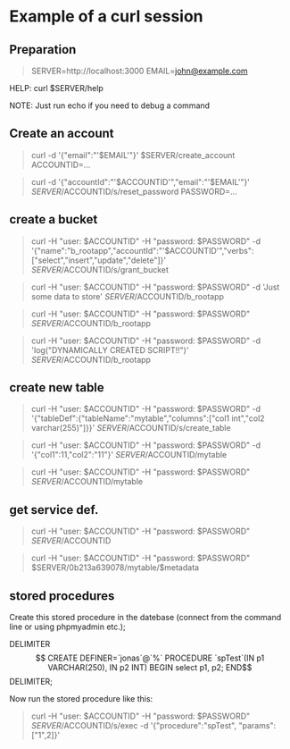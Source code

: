 Example of a curl session
========================

Preparation
-----------

>SERVER=http://localhost:3000
>EMAIL=john@example.com

HELP: curl $SERVER/help

NOTE: Just run echo if you need to debug a command


Create an  account
-------------------

>curl -d '{"email":"'$EMAIL'"}' $SERVER/create_account
>ACCOUNTID=...


>curl -d '{"accountId":"'$ACCOUNTID'","email":"'$EMAIL'"}' $SERVER/$ACCOUNTID/s/reset_password
>PASSWORD=...


create a bucket 
---------------

>curl -H "user: $ACCOUNTID" -H "password: $PASSWORD" -d '{"name":"b_rootapp","accountId":"'$ACCOUNTID'","verbs":["select","insert","update","delete"]}' $SERVER/$ACCOUNTID/s/grant_bucket

>curl -H "user: $ACCOUNTID" -H "password: $PASSWORD" -d 'Just some data to store' $SERVER/$ACCOUNTID/b_rootapp

>curl -H "user: $ACCOUNTID" -H "password: $PASSWORD" $SERVER/$ACCOUNTID/b_rootapp

>curl -H "user: $ACCOUNTID" -H "password: $PASSWORD" -d 'log("DYNAMICALLY CREATED SCRIPT!!")' $SERVER/$ACCOUNTID/b_rootapp


create new table
---------------

>curl -H "user: $ACCOUNTID" -H "password: $PASSWORD" -d '{"tableDef":{"tableName":"mytable","columns":["col1 int","col2 varchar(255)"]}}' $SERVER/$ACCOUNTID/s/create_table

>curl -H "user: $ACCOUNTID" -H "password: $PASSWORD" -d '{"col1":11,"col2":"11"}' $SERVER/$ACCOUNTID/mytable

>curl -H "user: $ACCOUNTID" -H "password: $PASSWORD"  $SERVER/$ACCOUNTID/mytable


get service def.
----------------

>curl -H "user: $ACCOUNTID" -H "password: $PASSWORD" $SERVER/$ACCOUNTID

>curl -H "user: $ACCOUNTID" -H "password: $PASSWORD" $SERVER/0b213a639078/mytable/\$metadata


stored procedures
----------------

Create this stored procedure in the datebase (connect from the command line or using phpmyadmin etc.);

DELIMITER $$
CREATE DEFINER=`jonas`@`%` PROCEDURE `spTest`(IN p1 VARCHAR(250), IN p2 INT)
BEGIN
  select p1, p2;
END$$
DELIMITER;

Now run the stored procedure like this:

>curl -H "user: $ACCOUNTID" -H "password: $PASSWORD"  $SERVER/$ACCOUNTID/s/exec -d '{"procedure":"spTest", "params": ["1",2]}'
